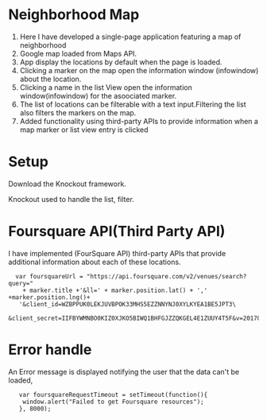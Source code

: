 # Neighborhood Map
  1. Here I have developed a single-page application featuring a map of neighborhood
  2. Google map loaded from Maps API.
  3. App display the locations by default when the page is loaded.
  4. Clicking a marker on the map open the information window (infowindow) about the location.
  5. Clicking a name in the list View open the information window(infowindow) for the asoociated marker.
  6. The list of locations can be filterable with a text input.Filtering the list also filters the markers on the map. 
  7. Added functionality using third-party APIs to provide information when a map marker or list view entry is clicked 

# Setup
Download the Knockout framework. 

Knockout used to handle the list, filter.

# Foursquare API(Third Party API)
  I have implemented (FourSquare API) third-party APIs that provide additional information about each of these locations.
  
      var foursquareUrl = "https://api.foursquare.com/v2/venues/search?query="
        + marker.title +'&ll=' + marker.position.lat() + ',' +marker.position.lng()+
       '&client_id=WZBPPUK0LEKJUVBPOK33MHS5EZZNNYNJ0XYLKYEA1BE5JPT3\
        &client_secret=IIFBYWMNBO0KIZ0XJKO5BIWQ1BHFGJZZQKGEL4E1ZUUY4T5F&v=20170711';
  
# Error handle
  An Error message is displayed notifying the user that the data can't be loaded,  
  
       var foursquareRequestTimeout = setTimeout(function(){
        window.alert("Failed to get Foursquare resources");
       }, 8000);
